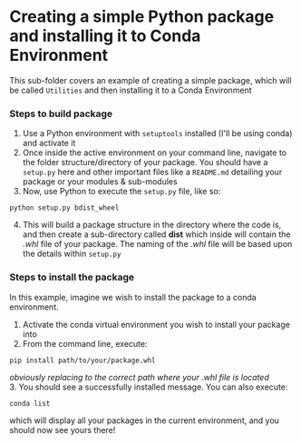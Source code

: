 # Creating a simple Python package and installing it to Conda Environment

This sub-folder covers an example of creating a simple package, which will be called `Utilities` and then installing it to a Conda Environment

### Steps to build package

1. Use a Python environment with `setuptools` installed (I'll be using conda) and activate it <br>
2. Once inside the active environment on your command line, navigate to the folder structure/directory of your package. You should have a `setup.py` here and other important files like a `README.md` detailing your package or your modules & sub-modules<br>
3. Now, use Python to execute the `setup.py` file, like so:<br>
```
python setup.py bdist_wheel
```
4. This will build a package structure in the directory where the code is, and then create a sub-directory called **dist** which inside will contain the *.whl* file of your package. The naming of the *.whl* file will be based upon the details within `setup.py`

### Steps to install the package

In this example, imagine we wish to install the package to a conda environment.<br>
1. Activate the conda virtual environment you wish to install your package into
2. From the command line, execute:
```
pip install path/to/your/package.whl 
```
*obviously replacing to the correct path where your .whl file is located*<br>
3. You should see a successfully installed message. You can also execute:
```
conda list
```
which will display all your packages in the current environment, and you should now see yours there!